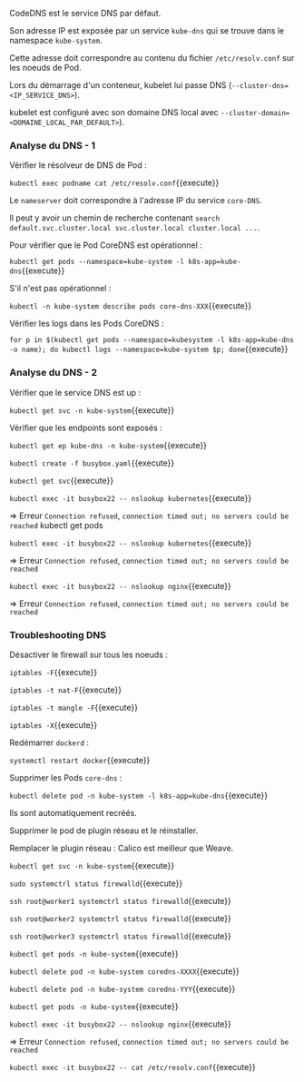 CodeDNS est le service DNS par défaut.

Son adresse IP est exposée par un service `kube-dns` qui se trouve dans le namespace `kube-system`.

Cette adresse doit correspondre au contenu du fichier `/etc/resolv.conf` sur les noeuds de Pod.

Lors du démarrage d'un conteneur, kubelet lui passe DNS (`--cluster-dns=<IP_SERVICE_DNS>`).

kubelet est configuré avec son domaine DNS local avec `--cluster-domain=<DOMAINE_LOCAL_PAR_DEFAULT>`).

### Analyse du DNS - 1

Vérifier le résolveur de DNS de Pod :

`kubectl exec podname cat /etc/resolv.conf`{{execute}}

Le `nameserver` doit correspondre à l'adresse IP du service `core-DNS`.

Il peut y avoir un chemin de recherche contenant `search default.svc.cluster.local svc.cluster.local cluster.local ...`.

Pour vérifier que le Pod CoreDNS est opérationnel :

`kubectl get pods --namespace=kube-system -l k8s-app=kube-dns`{{execute}}

S'il n'est pas opérationnel :

`kubectl -n kube-system describe pods core-dns-XXX`{{execute}}

Vérifier les logs dans les Pods CoreDNS :

`for p in $(kubectl get pods --namespace=kubesystem -l k8s-app=kube-dns -o name); do kubectl logs --namespace=kube-system $p; done`{{execute}}

### Analyse du DNS - 2

Vérifier que le service DNS est up :

`kubectl get svc -n kube-system`{{execute}}

Vérifier que les endpoints sont exposés :

`kubectl get ep kube-dns -n kube-system`{{execute}}

`kubectl create -f busybox.yaml`{{execute}}

`kubectl get svc`{{execute}}

`kubectl exec -it busybox22 -- nslookup kubernetes`{{execute}}

=> Erreur `Connection refused`, `connection timed out; no servers could be reached`
kubectl get pods

`kubectl exec -it busybox22 -- nslookup kubernetes`{{execute}}

=> Erreur `Connection refused`, `connection timed out; no servers could be reached`

`kubectl exec -it busybox22 -- nslookup nginx`{{execute}}

=> Erreur `Connection refused`, `connection timed out; no servers could be reached`

### Troubleshooting DNS

Désactiver le firewall sur tous les noeuds :

`iptables -F`{{execute}}

`iptables -t nat-F`{{execute}}

`iptables -t mangle -F`{{execute}}

`iptables -X`{{execute}}

Redémarrer `dockerd` :

`systemctl restart docker`{{execute}}

Supprimer les Pods `core-dns` :

`kubectl delete pod -n kube-system -l k8s-app=kube-dns`{{execute}}

Ils sont automatiquement recréés.

Supprimer le pod de plugin réseau et le réinstaller.

Remplacer le plugin réseau : Calico est meilleur que Weave.

`kubectl get svc -n kube-system`{{execute}}

`sudo systemctrl status firewalld`{{execute}}

`ssh root@worker1 systemctrl status firewalld`{{execute}}

`ssh root@worker2 systemctrl status firewalld`{{execute}}

`ssh root@worker3 systemctrl status firewalld`{{execute}}

`kubectl get pods -n kube-system`{{execute}}

`kubectl delete pod -n kube-system coredns-XXXX`{{execute}}

`kubectl delete pod -n kube-system coredns-YYY`{{execute}}

`kubectl get pods -n kube-system`{{execute}}

`kubectl exec -it busybox22 -- nslookup nginx`{{execute}}

=> Erreur `Connection refused`, `connection timed out; no servers could be reached`

`kubectl exec -it busybox22 -- cat /etc/resolv.conf`{{execute}}
